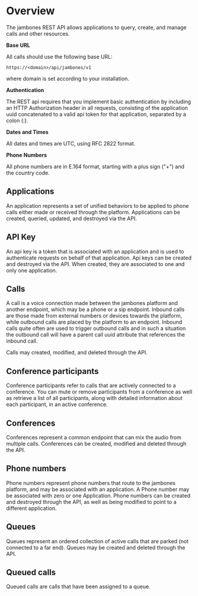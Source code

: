 
# Overview
The jambones REST API allows applications to query, create, and manage calls and other resources. 

**Base URL**

All calls should use the following base URL:
```
https://<domain>/api/jambones/v1
```
where domain is set according to your installation.

**Authentication**

The REST api requires that you implement basic authentication by including an HTTP Authorization header in all requests, consisting of the application uuid concatenated to a valid api token for that application, separated by a colon (:).

**Dates and Times**

All dates and times are UTC, using RFC 2822 format.

**Phone Numbers**

All phone numbers are in E.164 format, starting with a plus sign ("+") and the country code.

## Applications
An application represents a set of unified behaviors to be applied to phone calls either made or received through the platform.  Applications can be created, queried, updated, and destroyed via the API.

## API Key
An api key is a token that is associated with an application and is used to authenticate requests on behalf of that application.  Api keys can be created and destroyed via the API.  When created, they are associated to one and only one application.

## Calls
A call is a voice connection made between the jambones platform and another endpoint, which may be a phone or a sip endpoint. Inbound calls are those made from external numbers or devices towards the platform, while outbound calls are placed by the platform to an endpoint.  Inbound calls quite often are used to trigger outbound calls and in such a situation the outbound call will have a parent call uuid attribute that references the inbound call.

Calls may created, modified, and deleted through the API.

## Conference participants
Conference participants refer to calls that are actively connected to a conference. You can mute or remove participants from a conference as well as retrieve a list of all participants, along with detailed information about each participant, in an active conference.

## Conferences
Conferences represent a common endpoint that can mix the audio from multiple calls.  Conferences can be created, modified and deleted through the API.

## Phone numbers
Phone numbers represent phone numbers that route to the jambones platform, and may be associated with an application.  A Phone number may be associated with zero or one Application.  Phone numbers can be created and destroyed through the API, as well as being modified to point to a different application.

## Queues
Queues represent an ordered collection of active calls that are parked (not connected to a far end).  Queues may be created and deleted through the API.

## Queued calls
Queued calls are calls that have been assigned to a queue.

